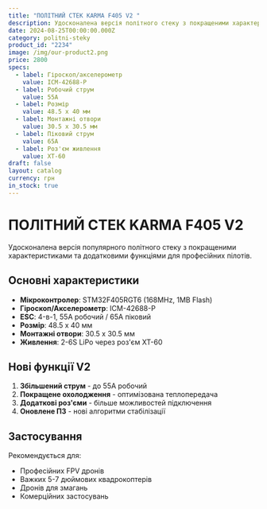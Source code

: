 ```yaml
---
title: "ПОЛІТНИЙ СТЕК KARMA F405 V2 "
description: Удосконалена версія політного стеку з покращеними характеристиками
date: 2024-08-25T00:00:00.000Z
category: politni-steky
product_id: "2234"
image: /img/our-product2.png
price: 2800
specs:
  - label: Гіроскоп/акселерометр
    value: ICM-42688-P
  - label: Робочий струм
    value: 55А
  - label: Розмір
    value: 48.5 x 40 мм
  - label: Монтажні отвори
    value: 30.5 x 30.5 мм
  - label: Піковий струм
    value: 65А
  - label: Роз'єм живлення
    value: XT-60
draft: false
layout: catalog
currency: грн
in_stock: true
---
```


# ПОЛІТНИЙ СТЕК KARMA F405 V2

Удосконалена версія популярного політного стеку з покращеними характеристиками та додатковими функціями для професійних пілотів.

## Основні характеристики

- **Мікроконтролер**: STM32F405RGT6 (168MHz, 1MB Flash)
- **Гіроскоп/Акселерометр**: ICM-42688-P
- **ESC**: 4-в-1, 55А робочий / 65А піковий
- **Розмір**: 48.5 x 40 мм
- **Монтажні отвори**: 30.5 x 30.5 мм
- **Живлення**: 2-6S LiPo через роз'єм XT-60

## Нові функції V2

1. **Збільшений струм** - до 55А робочий
2. **Покращене охолодження** - оптимізована теплопередача
3. **Додаткові роз'єми** - більше можливостей підключення
4. **Оновлене ПЗ** - нові алгоритми стабілізації

## Застосування

Рекомендується для:
- Професійних FPV дронів
- Важких 5-7 дюймових квадрокоптерів
- Дронів для змагань
- Комерційних застосувань

